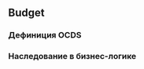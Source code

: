 ## Budget
### Дефиниция OCDS
[](/schema/definitions/Budget.schema.json)
### Наследование в бизнес-логике
[](/schema/definitions/defs/cnPlanning.schema.json)
